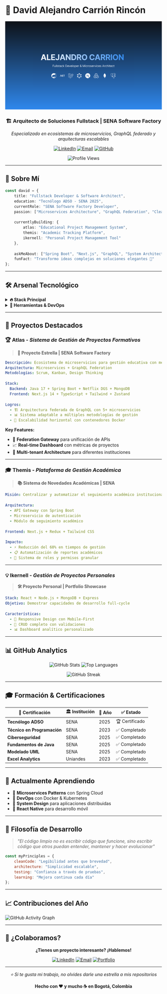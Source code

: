 # 🚀 David Alejandro Carrión Rincón

<!-- Espacio reservado para banner personalizado -->
![Banner](https://github.com/AlejandroXCoder/AlejandroXCoder/blob/main/assets/banner.svg)

<div align="center">

### 🏗️ **Arquitecto de Soluciones Fullstack** | **SENA Software Factory**

*Especializado en ecosistemas de microservicios, GraphQL federado y arquitecturas escalables*

[![LinkedIn](https://img.shields.io/badge/LinkedIn-0077B5?style=for-the-badge&logo=linkedin&logoColor=white)](https://linkedin.com/in/davidcarrion)
[![Email](https://img.shields.io/badge/Email-D14836?style=for-the-badge&logo=gmail&logoColor=white)](mailto:alejocarrionrincon@gmail.com)
[![GitHub](https://img.shields.io/badge/GitHub-100000?style=for-the-badge&logo=github&logoColor=white)](https://github.com/tu-usuario)

![Profile Views](https://komarev.com/ghpvc/?username=tu-usuario&color=58a6ff&style=for-the-badge)

</div>

---

## 🎯 **Sobre Mí**

```typescript
const david = {
    title: "Fullstack Developer & Software Architect",
    education: "Tecnólogo ADSO - SENA 2025",
    currentRole: "SENA Software Factory Developer",
    passion: ["Microservices Architecture", "GraphQL Federation", "Clean Code"],
    
    currentlyBuilding: {
        atlas: "Educational Project Management System",
        themis: "Academic Tracking Platform",
        ikernell: "Personal Project Management Tool"
    },
    
    askMeAbout: ["Spring Boot", "Next.js", "GraphQL", "System Architecture"],
    funFact: "Transformo ideas complejas en soluciones elegantes 🎨"
};
```

---

## 🛠️ **Arsenal Tecnológico**

<details>
<summary><b>🔥 Stack Principal</b></summary>

### **Backend Powerhouse**
![Java](https://img.shields.io/badge/Java_17-ED8B00?style=for-the-badge&logo=openjdk&logoColor=white)
![Spring Boot](https://img.shields.io/badge/Spring_Boot-6DB33F?style=for-the-badge&logo=springboot&logoColor=white)
![GraphQL](https://img.shields.io/badge/GraphQL-E434AA?style=for-the-badge&logo=graphql&logoColor=white)
![Netflix DGS](https://img.shields.io/badge/Netflix_DGS-E50914?style=for-the-badge&logo=netflix&logoColor=white)

### **Frontend Ecosystem**
![Next.js](https://img.shields.io/badge/Next.js_14-000000?style=for-the-badge&logo=nextdotjs&logoColor=white)
![React](https://img.shields.io/badge/React_18-20232A?style=for-the-badge&logo=react&logoColor=61DAFB)
![TypeScript](https://img.shields.io/badge/TypeScript-007ACC?style=for-the-badge&logo=typescript&logoColor=white)
![TailwindCSS](https://img.shields.io/badge/Tailwind_CSS-38B2AC?style=for-the-badge&logo=tailwind-css&logoColor=white)

### **State Management & Data**
![Zustand](https://img.shields.io/badge/Zustand-443E38?style=for-the-badge&logo=react&logoColor=white)
![Redux](https://img.shields.io/badge/Redux_Toolkit-593D88?style=for-the-badge&logo=redux&logoColor=white)
![Apollo Client](https://img.shields.io/badge/Apollo_Client-311C87?style=for-the-badge&logo=apollographql&logoColor=white)

### **Database Solutions**
![MongoDB](https://img.shields.io/badge/MongoDB-4EA94B?style=for-the-badge&logo=mongodb&logoColor=white)
![PostgreSQL](https://img.shields.io/badge/PostgreSQL-316192?style=for-the-badge&logo=postgresql&logoColor=white)
![MySQL](https://img.shields.io/badge/MySQL-005C84?style=for-the-badge&logo=mysql&logoColor=white)

</details>

<details>
<summary><b>🔧 Herramientas & DevOps</b></summary>

![Git](https://img.shields.io/badge/Git-F05032?style=for-the-badge&logo=git&logoColor=white)
![Docker](https://img.shields.io/badge/Docker-2496ED?style=for-the-badge&logo=docker&logoColor=white)
![IntelliJ IDEA](https://img.shields.io/badge/IntelliJ_IDEA-000000?style=for-the-badge&logo=intellij-idea&logoColor=white)
![VS Code](https://img.shields.io/badge/VS_Code-0078D4?style=for-the-badge&logo=visual-studio-code&logoColor=white)

</details>

---

## 🚀 **Proyectos Destacados**

### 🏆 **Atlas** - *Sistema de Gestión de Proyectos Formativos*
> **🎯 Proyecto Estrella | SENA Software Factory**

```yaml
Descripción: Ecosistema de microservicios para gestión educativa con metodologías ágiles
Arquitectura: Microservices + GraphQL Federation
Metodologías: Scrum, Kanban, Design Thinking

Stack:
  Backend: Java 17 + Spring Boot + Netflix DGS + MongoDB
  Frontend: Next.js 14 + TypeScript + Tailwind + Zustand
  
Logros:
  - 🏗️ Arquitectura federada de GraphQL con 5+ microservicios
  - 📊 Sistema adaptable a múltiples metodologías de gestión
  - 🚀 Escalabilidad horizontal con contenedores Docker
```

**Key Features:** 
- 🔄 **Federation Gateway** para unificación de APIs
- 📈 **Real-time Dashboard** con métricas de proyectos
- 👥 **Multi-tenant Architecture** para diferentes instituciones

---

### 🎓 **Themis** - *Plataforma de Gestión Académica*
> **📚 Sistema de Novedades Académicas | SENA**

```yaml
Misión: Centralizar y automatizar el seguimiento académico institucional

Arquitectura:
  - API Gateway con Spring Boot
  - Microservicio de autenticación
  - Módulo de seguimiento académico
  
Frontend: Next.js + Redux + Tailwind CSS

Impacto:
  - ⚡ Reducción del 60% en tiempos de gestión
  - 📋 Automatización de reportes académicos
  - 🔐 Sistema de roles y permisos granular
```

---

### 💡 **Ikernell** - *Gestión de Proyectos Personales*
> **🛠️ Proyecto Personal | Portfolio Showcase**

```yaml
Stack: React + Node.js + MongoDB + Express
Objetivo: Demostrar capacidades de desarrollo full-cycle

Características:
  - 📱 Responsive Design con Mobile-First
  - 🔄 CRUD completo con validaciones
  - 📊 Dashboard analítico personalizado
```

---

## 📊 **GitHub Analytics**

<div align="center">

![GitHub Stats](https://github-readme-stats.vercel.app/api?username=tu-usuario&show_icons=true&theme=tokyonight&hide_border=true&bg_color=0d1117)
![Top Languages](https://github-readme-stats.vercel.app/api/top-langs/?username=tu-usuario&layout=compact&theme=tokyonight&hide_border=true&bg_color=0d1117)

![GitHub Streak](https://github-readme-streak-stats.herokuapp.com/?user=tu-usuario&theme=tokyonight&hide_border=true&background=0d1117)

</div>

---

## 🎓 **Formación & Certificaciones**

| 📜 **Certificación** | 🏛️ **Institución** | 📅 **Año** | ✅ **Estado** |
|---------------------|-------------------|------------|-------------|
| **Tecnólogo ADSO** | SENA | 2025 | 🏆 Certificado |
| **Técnico en Programación** | SENA | 2023 | ✅ Completado |
| **Ciberseguridad** | SENA | 2025 | ✅ Completado |
| **Fundamentos de Java** | SENA | 2025 | ✅ Completado |
| **Modelado UML** | SENA | 2025 | ✅ Completado |
| **Excel Analytics** | Uniandes | 2023 | ✅ Completado |

---

## 🌱 **Actualmente Aprendiendo**

- 🦄 **Microservices Patterns** con Spring Cloud
- 🔧 **DevOps** con Docker & Kubernetes  
- 🧠 **System Design** para aplicaciones distribuidas
- 📱 **React Native** para desarrollo móvil

---

## 💭 **Filosofía de Desarrollo**

> *"El código limpio no es escribir código que funcione, sino escribir código que otros puedan entender, mantener y hacer evolucionar"*

```javascript
const myPrinciples = {
    cleanCode: "Legibilidad antes que brevedad",
    architecture: "Simplicidad escalable",
    testing: "Confianza a través de pruebas",
    learning: "Mejora continua cada día"
};
```

---

## 📈 **Contribuciones del Año**

![GitHub Activity Graph](https://github-readme-activity-graph.vercel.app/graph?username=tu-usuario&theme=tokyo-night&hide_border=true&bg_color=0d1117)

---

## 🤝 **¿Colaboramos?**

<div align="center">

**¿Tienes un proyecto interesante? ¡Hablemos!** 

[![LinkedIn](https://img.shields.io/badge/💼_LinkedIn-0077B5?style=for-the-badge&logo=linkedin&logoColor=white)](https://linkedin.com/in/davidcarrion)
[![Email](https://img.shields.io/badge/📧_Email-D14836?style=for-the-badge&logo=gmail&logoColor=white)](mailto:alejocarrionrincon@gmail.com)
[![Portfolio](https://img.shields.io/badge/🌐_Portfolio-000000?style=for-the-badge&logo=github&logoColor=white)](https://github.com/tu-usuario)

---

*⭐ Si te gusta mi trabajo, no olvides darle una estrella a mis repositorios*

**Hecho con ❤️ y mucho ☕ en Bogotá, Colombia**

</div>
